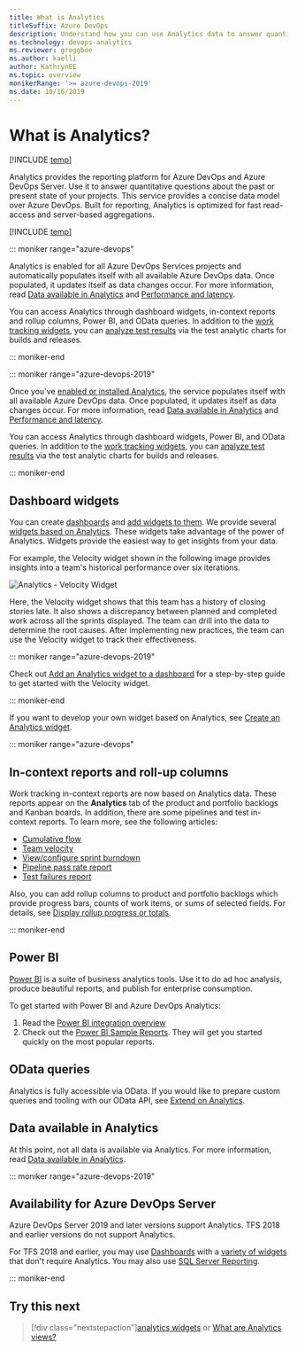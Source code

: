 ```yaml
---
title: What is Analytics
titleSuffix: Azure DevOps
description: Understand how you can use Analytics data to answer quantitative questions about your projects in Azure DevOps
ms.technology: devops-analytics
ms.reviewer: greggboe
ms.author: kaelli
author: KathrynEE
ms.topic: overview
monikerRange: '>= azure-devops-2019'
ms.date: 10/16/2019
---
```


# What is Analytics?

[!INCLUDE [temp](../includes/version-azure-devops.md)]

Analytics provides the reporting platform for Azure DevOps and Azure DevOps Server. Use it to answer quantitative questions about the past or present state of your projects. This service provides a concise data model over Azure DevOps. Built for reporting, Analytics is optimized for fast read-access and server-based aggregations.

[!INCLUDE [temp](../includes/analytics-preview.md)]

::: moniker range="azure-devops"

Analytics is enabled for all Azure DevOps Services projects and automatically populates itself with all available Azure DevOps data. Once populated, it updates itself as data changes occur. For more information, read [Data available in Analytics](./data-available-in-analytics.md) and [Performance and latency](performance-latency.md).

You can access Analytics through dashboard widgets, in-context reports and rollup columns, Power BI, and OData queries. In addition to the [work tracking widgets](../dashboards/analytics-widgets.md), you can [analyze test results](../../pipelines/test/test-analytics.md?toc=/azure/devops/report/toc.json&bc=/azure/devops/report/breadcrumb/toc.json) via the test analytic charts for builds and releases.

::: moniker-end

::: moniker range="azure-devops-2019"

Once you've [enabled or installed Analytics](../dashboards/analytics-extension.md), the service populates itself with all available Azure DevOps data. Once populated, it updates itself as data changes occur. For more information, read [Data available in Analytics](./data-available-in-analytics.md) and [Performance and latency](performance-latency.md).

You can access Analytics through dashboard widgets, Power BI, and OData queries. In addition to the [work tracking widgets](../dashboards/analytics-widgets.md), you can [analyze test results](../../pipelines/test/test-analytics.md?toc=/azure/devops/report/toc.json&bc=/azure/devops/report/breadcrumb/toc.json) via the test analytic charts for builds and releases.

::: moniker-end

## Dashboard widgets

You can create [dashboards](../dashboards/dashboards.md) and [add widgets to them](../dashboards/add-widget-to-dashboard.md). We provide several [widgets based on Analytics](../dashboards/analytics-widgets.md). These widgets take advantage of the power of Analytics. Widgets provide the easiest way to get insights from your data.

For example, the Velocity widget shown in the following image provides insights into a team's historical performance over six iterations.

![Analytics - Velocity Widget](media/what-is-analytics/dashboard-showing-velocity.png)

Here, the Velocity widget shows that this team has a history of closing stories late. It also shows a discrepancy between planned and completed work across all the sprints displayed. The team can drill into the data to determine the root causes. After implementing new practices, the team can use the Velocity widget to track their effectiveness.

::: moniker range="azure-devops-2019"

Check out [Add an Analytics widget to a dashboard](../dashboards/add-widget-to-dashboard.md#add-analytics-widget) for a step-by-step guide to get started with the Velocity widget.

::: moniker-end

If you want to develop your own widget based on Analytics, see [Create an Analytics widget](../extend-analytics/example-analytics-widget.md).

::: moniker range="azure-devops"

## In-context reports and roll-up columns

Work tracking in-context reports are now based on Analytics data. These reports appear on the **Analytics** tab of the product and portfolio backlogs and Kanban boards. In addition, there are some pipelines and test in-context reports. To learn more, see the following articles:

* [Cumulative flow](../dashboards/cumulative-flow.md)
* [Team velocity](../dashboards/team-velocity.md)
* [View/configure sprint burndown](../dashboards/configure-sprint-burndown.md)
* [Pipeline pass rate report](../../pipelines/reports/pipelinereport.md#pipeline-pass-rate-report)
* [Test failures report](../../pipelines/test/test-analytics.md#test-failures)

Also, you can add rollup columns to product and portfolio backlogs which provide progress bars, counts of work items, or sums of selected fields. For details, see [Display rollup progress or totals](../../boards/backlogs/display-rollup.md).

::: moniker-end

## Power BI

[Power BI](https://powerbi.microsoft.com) is a suite of business analytics tools. Use it to do ad hoc analysis, produce beautiful reports, and publish for enterprise consumption.

To get started with Power BI and Azure DevOps Analytics:

1.  Read the [Power BI integration overview](overview.md)
1.  Check out the [Power BI Sample Reports](sample-odata-overview.md). They will get you started quickly on the most popular reports.

## OData queries

Analytics is fully accessible via OData. If you would like to prepare custom queries and tooling with our OData API, see [Extend on Analytics](../extend-analytics/quick-ref.md).

## Data available in Analytics

At this point, not all data is available via Analytics. For more information, read [Data available in Analytics](./data-available-in-analytics.md).

::: moniker range="azure-devops-2019"

## Availability for Azure DevOps Server

Azure DevOps Server 2019 and later versions support Analytics. TFS 2018 and earlier versions do not support Analytics.

For TFS 2018 and earlier, you may use [Dashboards](../dashboards/dashboards.md) with a [variety of widgets](../dashboards/widget-catalog.md) that don't require Analytics. You may also use [SQL Server Reporting](../sql-reports/reporting-services-reports.md).

::: moniker-end

## Try this next

> [!div class="nextstepaction"][analytics widgets](../dashboards/analytics-widgets.md) or [What are Analytics views?](what-are-analytics-views.md)
